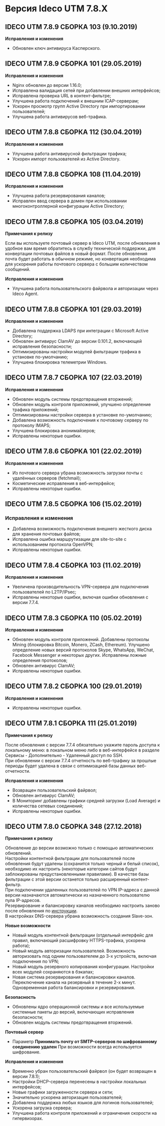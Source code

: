 # Версия Ideco UTM 7.8.X

## **IDECO UTM 7.8.9 СБОРКА 103 (9.10.2019)**

**Исправления и изменения**

* Обновлен ключ антивируса Касперского.

## **IDECO UTM 7.8.9 СБОРКА 101 (29.05.2019)**

**Исправления и изменения**

* Nginx обновлен до версии 1.16.0;
* Исправлена валидация сетей при добавлении внешних интерфейсов;
* Исправлена проверка URL в контент-фильтре;
* Улучшена работа подключений к внешним ICAP-серверам;
* Ускорен просмотр групп Active Directory при импортировании пользователей;
* Улучшена работа антивирусов веб-трафика.

## **IDECO UTM 7.8.8 СБОРКА 112 (30.04.2019)**

**Исправления и изменения**

* Улучшена работа антивирусной фильтрации трафика;
* Ускорен импорт пользователей из Active Directory.

## **IDECO UTM 7.8.8 СБОРКА 108 (11.04.2019)**

**Исправления и изменения**

* Улучшена работа резервирования каналов;
* Исправлен ввод сервера в домен при использовании многоконтроллерной конфигурации Active Directory;

## **IDECO UTM 7.8.8 СБОРКА 105 (03.04.2019)**

**Примечания к релизу**

Если вы используете почтовый сервер в Ideco UTM, после обновления в удобное вам время обратитесь в службу технической поддержки, для конвертации почтовых файлов в новый формат. После обновления почта будет работать в обычном режиме, но конвертация необходима для ускорения работы почтового сервера с большим количеством сообщений.

**Исправления и изменения**

* Улучшена работа пользовательского файрвола и авторизации через Ideco Agent.

## **IDECO UTM 7.8.8 СБОРКА 101 (29.03.2019)**

**Исправления и изменения**

* Добавлена поддержка LDAPS при интеграции с Microsoft Active Directory;
* Обновлен антивирус ClamAV до версии 0.101.2, включающей исправления безопасности;
* Оптимизированы настройки модулей фильтрации трафика в установке по-умолчанию;
* Улучшена блокировка телеметрии Windows.

## **IDECO UTM 7.8.7 СБОРКА 107 (22.03.2019)**

**Исправления и изменения**

* Обновлен модуль системы предотвращения вторжений;
* Обновлен модуль контроля приложений, улучшено определение трафика приложений;
* Оптимизированы настройки сервера в установке по-умолчанию;
* Добавлена возможность подключения к почтовому серверу по протоколу IMAPS;
* Улучшена блокировка анонимайзеров;
* Исправлены некоторые ошибки.

## **IDECO UTM 7.8.6 СБОРКА 101 (22.02.2019)**

**Исправления и изменения**

* Из почтового сервера убрана возможность загрузки почты с удалённых серверов (fetchmail);
* Косметические исправления в веб-интерфейсе;
* Исправлены некоторые ошибки.

## **IDECO UTM 7.8.5 СБОРКА 106 (15.02.2019)**

### **Исправления и изменения**

* Добавлена возможность подключения внешнего жесткого диска для хранения почтовых файлов;
* Исправлена ошибка маршрутизации для site-to-site с использованием протокола OpenVPN;
* Исправлены некоторые ошибки.

## **IDECO UTM 7.8.4 СБОРКА 103 (11.02.2019)**

**Исправления и изменения**

* Увеличена производительность VPN-сервера для подключения пользователей по L2TP/IPsec;
* Исправлены некоторые ошибки, включая ошибки обновления с версии 7.7.4.

## **IDECO UTM 7.8.3 СБОРКА 110 (05.02.2019)**

**Исправления и изменения**

* Обновлен модуль контроля приложений. Добавлены протоколы Mining (блокировка Bitcoin, Monero, ZCash, Ethereum). Улучшено определение новых версий протоколов Skype, WhatsApp, WeChat, Facebook Messenger и некоторых других. Исправлены ложные определения протоколов;
* Обновлен антивирус ClamAV;
* Исправлены некоторые ошибки.

## **IDECO UTM 7.8.2 СБОРКА 100 (29.01.2019)**

**Исправления и изменения**

* Исправлены некоторые ошибки.

## **IDECO UTM 7.8.1 СБОРКА 111 (25.01.2019)**

**Примечания к релизу**

После обновления с версии 7.7.4 обязательно укажите пароль доступа к локальному меню: в локальном меню либо в веб-интерфейсе в разделе Сервисы - Дополнительно - Удаленный доступ по SSH.\
При обновлении с версии 7.7.4 отчетность по веб-трафику за прошлые периоды будет удалена в связи с оптимизацией базы данных веб-отчетности.

**Исправления и изменения**

* Возвращен пользовательский файрвол;
* Обновлен антивирус ClamAV;
* В Мониторинг добавлены графики средней загрузки (Load Average) и количества сетевых соединений;
* Исправлены некоторые ошибки.

## **IDECO UTM 7.8.0 СБОРКА 348 (27.12.2018)**

**Примечания к релизу**

Обновление до версии возможно только с помощью автоматических обновлений.\
Настройки контентной фильтрации для пользователей после обновления будут удалены (сохранится только черный и белый список), необходимо их настроить (некоторые категории сайтов будут заблокированы предустановленными правилами). В качестве базы фильтрации с этой версии останется только расширенный контент-фильтр.\
При подключении удаленных пользователей по VPN IP-адреса с данной версии назначаются автоматически из назначенного пользователю пула IP-адресов.\
Резервирование и балансировку каналов необходимо настроить заново после обновления по [инструкции](https://doc.ideco.ru/pages/viewpage.action?pageId=1278038).\
В настройках DNS-сервера убрана возможность создания Slave-зон.

**Новые возможности**

* Новый модуль контентной фильтрации (отдельный интерфейс для правил, включающий расшифровку HTTPS-трафика, ускорена работа);
* Новый модуль авторизации пользователей. Возможность авторизовать под одним пользователем до 3-х устройств, включая подключения по VPN;
* Новый модуль резервного копирования конфигурации. Настройки всех модулей сохраняются в бэкапах;
* Новая система резервирования и балансировки каналов. Переключение канала на резервный в течение 2-х минут. Одновременная работа балансировки и резервирования.

**Безопасность**

* Обновлены ядро операционной системы и все используемые системные пакеты до версий, включающих исправления безопасности;
* Обновлен модуль системы предотвращения вторжений.

**Почтовый сервер**

* Параметр **Принимать почту от SMTP-серверов по шифрованному соединению удален** При возможности всегда используется шифрование.

**Исправления и изменения**

* Временно убран пользовательский файрвол (он будет возвращен в версии 7.8.1);
* Настройки DHCP-сервера перенесены в настройки локальных интерфейсов;
* Новые графики загруженности сервера и сети;
* Значительно ускорена авторизация пользователей;
* Добавлена поддержка любых языков для логинов пользователей;
* Ускорена загрузка сервера;
* Улучшена работа контроля приложений и ограничения скорости на гипервизорах.
